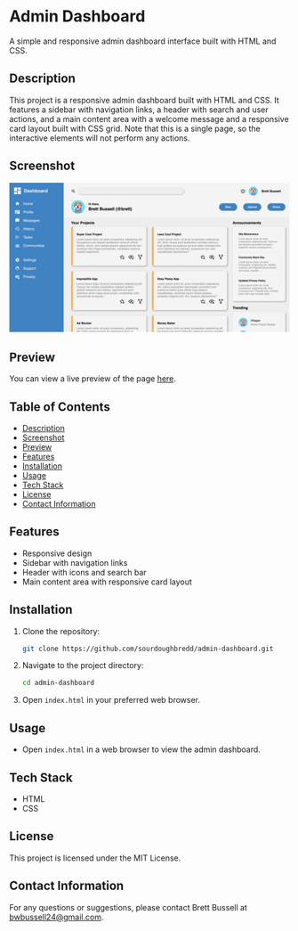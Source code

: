 # Admin Dashboard

A simple and responsive admin dashboard interface built with HTML and CSS.

## Description

This project is a responsive admin dashboard built with HTML and CSS. It features a sidebar with navigation links, a header with search and user actions, and a main content area with a welcome message and a responsive card layout built with CSS grid. Note that this is a single page, so the interactive elements will not perform any actions.

## Screenshot

<img src="./screenshots/admin-dashboard-page.png" alt="Screenshot of the Admin Dashboard showing the sidebar with navigation links, the header with search and user info and actions, and the main content area with a card layout of projects, announcements, and trending sections." style="max-height: 400px;">

## Preview

You can view a live preview of the page [here](https://sourdoughbredd.github.io/admin-dashboard/).

## Table of Contents

- [Description](#description)
- [Screenshot](#screenshot)
- [Preview](#preview)
- [Features](#features)
- [Installation](#installation)
- [Usage](#usage)
- [Tech Stack](#tech-stack)
- [License](#license)
- [Contact Information](#contact-information)

## Features

- Responsive design
- Sidebar with navigation links
- Header with icons and search bar
- Main content area with responsive card layout

## Installation

1. Clone the repository:
   ```sh
   git clone https://github.com/sourdoughbredd/admin-dashboard.git
   ```
2. Navigate to the project directory:
   ```sh
   cd admin-dashboard
   ```
3. Open `index.html` in your preferred web browser.

## Usage

- Open `index.html` in a web browser to view the admin dashboard.

## Tech Stack

- HTML
- CSS

## License

This project is licensed under the MIT License.

## Contact Information

For any questions or suggestions, please contact Brett Bussell at [bwbussell24@gmail.com](mailto:bwbussell24@gmail.com).
